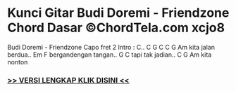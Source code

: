
 # Kunci Gitar Budi Doremi - Friendzone Chord Dasar ©ChordTela.com xcjo8


Budi Doremi - Friendzone Capo fret 2 Intro : C.. C G C C G Am kita jalan berdua.. Em F bergandengan tangan.. G C tapi tak jadian.. C G Am kita nonton

###  <a href="https://shortlighzx.web.app?sq=Kunci Gitar Budi Doremi - Friendzone Chord Dasar ©ChordTela.com"> >> VERSI LENGKAP KLIK DISINI << </a>
